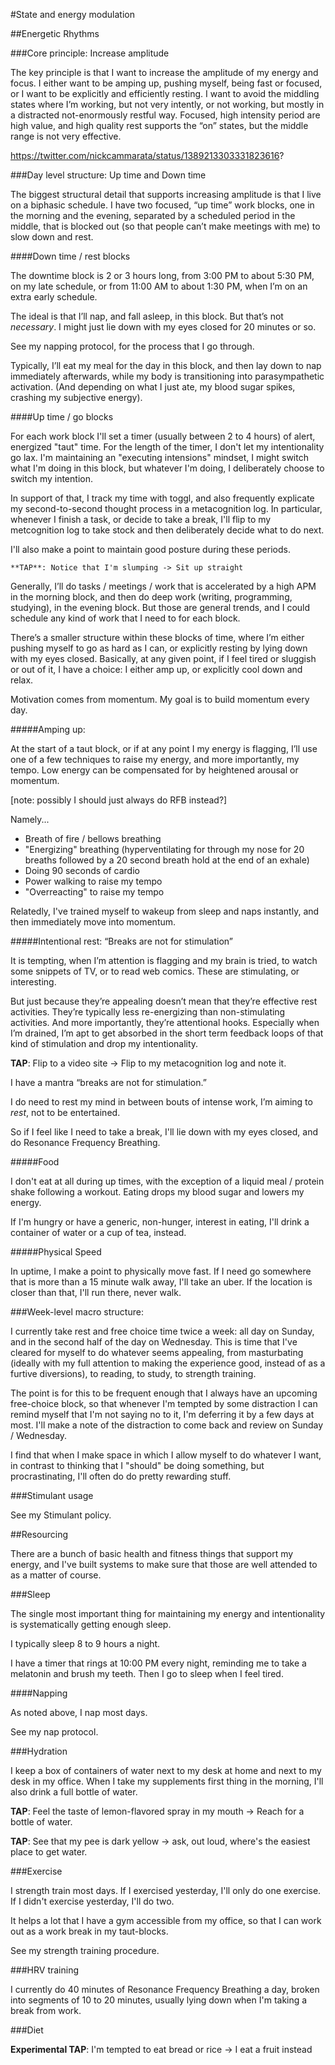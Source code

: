 #State and energy modulation 

##Energetic Rhythms

###Core principle: Increase amplitude 

The key principle is that I want to increase the amplitude of my energy and focus. I either want to be amping up, pushing myself, being fast or focused, or I want to be explicitly and efficiently resting. I want to avoid the middling states where I’m working, but not very intently, or not working, but mostly in a distracted not-enormously restful way. Focused, high intensity period are high value, and high quality rest supports the “on” states, but the middle range is not very effective.

<!--<blockquote class="twitter-tweet"><p lang="en" dir="ltr">Life got better when I started using caffeine, sleep, and exercise to maximize amplitude rather rather max min. Before if I felt tired I’d have caffeine, now I just sleep and save stimulants and exercise for when I already feel great to bring me to super great <a href="https://t.co/hzYaQrQv4L">pic.twitter.com/hzYaQrQv4L</a></p>&mdash; Nick (@nickcammarata) <a href="https://twitter.com/nickcammarata/status/1389213303331823616?ref_src=twsrc%5Etfw">May 3, 2021</a></blockquote> <script async src="https://platform.twitter.com/widgets.js" charset="utf-8"></script>-->

https://twitter.com/nickcammarata/status/1389213303331823616?

###Day level structure: Up time and Down time

The biggest structural detail that supports increasing amplitude is that I live on a biphasic schedule. I have two focused, “up time” work blocks, one in the morning and the evening, separated by a scheduled period in the middle, that is blocked out (so that people can’t make meetings with me) to slow down and rest.

####Down time / rest blocks

The downtime block is 2 or 3 hours long, from 3:00 PM to about 5:30 PM, on my late schedule, or from 11:00 AM to about 1:30 PM, when I’m on an extra early schedule.

The ideal is that I’ll nap, and fall asleep, in this block. But that’s not *necessary*. I might just lie down with my eyes closed for 20 minutes or so.

See my napping protocol, for the process that I go through.

Typically, I’ll eat my meal for the day in this block, and then lay down to nap immediately afterwards, while my body is transitioning into parasympathetic activation. (And depending on what I just ate, my blood sugar spikes, crashing my subjective energy).

####Up time / go blocks

For each work block I'll set a timer (usually between 2 to 4 hours) of alert, energized "taut" time. For the length of the timer, I don't let my intentionality go lax. I'm maintaining an "executing intensions" mindset, I might switch what I'm doing in this block, but whatever I'm doing, I deliberately choose to switch my intention. 

In support of that, I track my time with toggl, and also frequently explicate my second-to-second thought process in a metacognition log. In particular, whenever I finish a task, or decide to take a break, I'll flip to my metcognition log to take stock and then deliberately decide what to do next.

I'll also make a point to maintain good posture during these periods.

```
**TAP**: Notice that I'm slumping -> Sit up straight
```

Generally, I’ll do tasks / meetings / work that is accelerated by a high APM in the morning block, and then do deep work (writing, programming, studying), in the evening block. But those are general trends, and I could schedule any kind of work that I need to for each block.

There’s a smaller structure within these blocks of time, where I’m either pushing myself to go as hard as I can, or explicitly resting by lying down with my eyes closed. Basically, at any given point, if I feel tired or sluggish or out of it, I have a choice: I either amp up, or explicitly cool down and relax.

Motivation comes from momentum. My goal is to build momentum every day. 
 
#####Amping up:

At the start of a taut block, or if at any point I my energy is flagging, I’ll use one of a few techniques to raise my energy, and more importantly, my tempo. Low energy can be compensated for by heightened arousal or momentum.

[note: possibly I should just always do RFB instead?]

Namely...

* Breath of fire / bellows breathing
* "Energizing" breathing (hyperventilating for through my nose for 20 breaths followed by a 20 second breath hold at the end of an exhale)
* Doing 90 seconds of cardio
* Power walking to raise my tempo
* "Overreacting" to raise my tempo

Relatedly, I've trained myself to wakeup from sleep and naps instantly, and then immediately move into momentum.

#####Intentional rest: “Breaks are not for stimulation”

It is tempting, when I’m attention is flagging and my brain is tried, to watch some snippets of TV, or to read web comics. These are stimulating, or interesting.

But just because they’re appealing doesn’t mean that they’re effective rest activities. They’re typically less re-energizing than non-stimulating activities.
And more importantly, they’re attentional hooks. Especially when I’m drained, I’m apt to get absorbed in the short term feedback loops of that kind of stimulation and drop my intentionality.

**TAP**: Flip to a video site -> Flip to my metacognition log and note it.

I have a mantra “breaks are not for stimulation.”

I do need to rest my mind in between bouts of intense work, I’m aiming to *rest*, not to be entertained.

So if I feel like I need to take a break, I'll lie down with my eyes closed, and do Resonance Frequency Breathing.

#####Food

I don't eat at all during up times, with the exception of a liquid meal / protein shake following a workout. Eating drops my blood sugar and lowers my energy.

If I'm hungry or have a generic, non-hunger, interest in eating, I'll drink a container of water or a cup of tea, instead.

#####Physical Speed

In uptime, I make a point to physically move fast. If I need go somewhere that is more than a 15 minute walk away, I'll take an uber. If the location is closer than that, I'll run there, never walk.

<!--#####Structure:

In these periods, I want to keep my intentionality crisp and taught: I’m being deliberate about what I’m doing with my attention from moment to moment.

The practices described in the other section, keeping a metacognition log a hotkeystroke away, and tracking my time with toggl, helps with this.

In addition to those, I provide structure to these blocks by either working with a collaborator (potentially working on a shared project together, or alternatively, coworking on different things), or using my chess timer app.

#####Rest and free-choice blocks

I’m maintaining a high energy amplitude by alternating between intense activation and high quality rest. But across both of these I’m maintaining the tautness of my intention: insisting on a focus and deliberateness of my attention.

Most notably, I’m intentionally taking non-stimulating breaks, which entails directing my attention against a natural gradient.

This drains a resource on a different dimension. It’s draining to keep up my intentionality: to be continually keeping my attention on track.

My experience is that I can typically keep this up for a few days before it starts to decay.

So every 5th “up” block (half of every third day) is a rest and free choice time, in which I can do whatever I want. That might be watching TV, or masturbating, or reading a book, or going for a walk, or socializing.

This cadence: one half of every third day, is experimental. Maybe I’ll settle on having to do this more or less frequently.

But I chose that cadence so that there’s always a free-choice block coming up relatively soon. This is intentionally an outlet policy. If I feel tempted to let go and watch a TV show for instance, I want to be be able to credibly think to myself “I can do that during my next free-choice block”, which is never more than 3 days away.

The idea is that I am more willing to push myself to keep my intentionality high, knowing that I’m not asking myself to deny myself those things. I’m just asking myself to wait until (for instance) Thursday.-->

###Week-level macro structure: 

I currently take rest and free choice time twice a week: all day on Sunday, and in the second half of the day on Wednesday. This is time that I've cleared for myself to do whatever seems appealing, from masturbating (ideally with my full attention to making the experience good, instead of as a furtive diversions), to reading, to study, to strength training.

The point is for this to be frequent enough that I always have an upcoming free-choice block, so that whenever I'm tempted by some distraction I can remind myself that I'm not saying no to it, I'm deferring it by a few days at most. I'll make a note of the distraction to come back and review on Sunday / Wednesday.

I find that when I make space in which I allow myself to do whatever I want, in contrast to thinking that I "should" be doing something, but procrastinating, I'll often do do pretty rewarding stuff. 

###Stimulant usage

See my Stimulant policy.
                
##Resourcing

There are a bunch of basic health and fitness things that support my energy, and I've built systems to make sure that those are well attended to as a matter of course.

###Sleep

The single most important thing for maintaining my energy and intentionality is systematically getting enough sleep.

I typically sleep 8 to 9 hours a night. 

I have a timer that rings at 10:00 PM every night, reminding me to take a melatonin and brush my teeth. Then I go to sleep when I feel tired.

####Napping

As noted above, I nap most days.

See my nap protocol.

###Hydration

I keep a box of containers of water next to my desk at home and next to my desk in my office. When I take my supplements first thing in the morning, I'll also drink a full bottle of water.

**TAP**: Feel the taste of lemon-flavored spray in my mouth -> Reach for a bottle of water.

**TAP**: See that my pee is dark yellow -> ask, out loud, where's the easiest place to get water.

###Exercise

I strength train most days. If I exercised yesterday, I'll only do one exercise. If I didn't exercise yesterday, I'll do two.

It helps a lot that I have a gym accessible from my office, so that I can work out as a work break in my taut-blocks.

See my strength training procedure. 

###HRV training

I currently do 40 minutes of Resonance Frequency Breathing a day, broken into segments of 10 to 20 minutes, usually lying down when I'm taking a break from work.

###Diet

**Experimental TAP**: I'm tempted to eat bread or rice -> I eat a fruit instead

